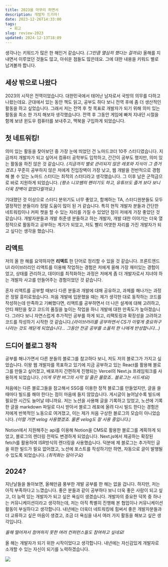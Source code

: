 ```yaml
---
title: 2023을 마무리 하면서
description: 개발자 드가자!
date: 2023-12-26T14:33:00
tags:
  - 회고
slug: review-2023
updated: 2024-12-13T18:09
---
```


생각나는 키워드가 많은 한 해인거 같습니다. *(그만큼 열심히 했다는 걸까요)* 올해를 지내면서 이루었던 것들도 많고, 아쉬운 점들도 많은데요. 그에 대한 내용을 키워드 별로 남겨볼까 합니다.

## 세상 밖으로 나왔다

2023의 시작은 전역이었습니다. 대한민국에서 태어난 남자로서 국방의 의무를 다하고 나왔는데요. 군대에서 있는 동안 책도 읽고, 공부도 하다 보니 전역 후에 좀 더 생산적인 활동을 하고 싶었습니다. 그래서 저는 전역 후 첫 목표로 개발자가 되기 위해 의미 있는 활동을 최소 한 가지 해보자 생각했습니다. 전역 후 그동안 게임에 빠져 지내던 시절을 함께 보낸 윈도우 컴퓨터를 보내주고, 맥북을 구입하게 되었습니다.

## 첫 네트워킹!

의미 있는 활동을 찾아보던 중 가장 눈에 띄었던 건 노마드코더 10주 스터디였습니다. 지금까지 개발자가 되고 싶어서 컴퓨터 공학부도 입학하고, 간간이 공부도 했지만, 의미 있는 활동을 하진 않은 것 같습니다. *(지금까지 별로 관리되지 않은 레포와 지식이 그 증거겠죠.)* 꾸준히 공부하지 않은 저에게 진입장벽이 가장 낮고, 웹 개발을 전반적으로 경험해 볼 수 있는 노마드 스터디는 최적의 스터디라고 생각했습니다. 그 이후 남은 군적금으로 바로 지원하게 되었습니다. *(평소 니꼬쌤의 팬이기도 하고, 유튜브도 즐겨 보다 보니 더욱 장벽이 없었다랄까요.)*

기대했던 것 이상으로 스터디 분위기도 너무 좋았고, 함께하는 TA, 스터디원분들도 모두 열정적인 분들이라 정말 도움이 많이 된 거 같습니다. 특히 현직 개발자 분들과 간단한 네트워킹이나 커피 챗을 할 수 있는 자리를 가질 수 있었던 점이 저에게 가장 좋았던 것 같습니다. 개발자분들과 개발 취준생 분들하고 하는 개발자, 개발 대한 이야기는 더욱 열정적으로 활동하고 공부하는 계기가 되었고, 저도 빨리 어엿한 자리를 가진 개발자가 되고 싶다는 생각을 했습니다.

## 리액트

저의 올 한 해를 요약하자면 **리액트** 한 단어로 정리할 수 있을 것 같습니다. 프론트엔드 UI 라이브러리인 리액트를 이용해 작업하는 경험은 저에게 올해 가장 재미있는 경험이었고, 상태를 관리하고, 데이터를 최적화하는 과정은 저에게 좀 더 개발자로서 지녀야 하는 개발자 사고를 만들어주는 경험이었던 것 같습니다.

혼자 리액트를 공부할 때보다 다른 분들과 개발에 대해 공유하고, 과제를 해나가는 과정은 정말 흥미로웠습니다. 처음 개발에 입문했을 때는 제가 생각한 대로 동작하는 코드를 작성하는데 만족하고 기뻐했다면, 리액트를 공부하면서 더 나은 설계에 대해 고려하고, 안티 패턴을 찾고 코드의 품질을 높이는 작업을 하니 개발에 대한 만족도가 높아졌습니다. 그러다 보니 자연스럽게 추가적인 공부를 하게 되고, 리팩토링과 확장성을 고려하고 코드를 작성하기 시작한 것 같습니다._(라이브러리를 공부하면서 CS가 이렇게 중요하구나라는 것도 깨닫게 되었습니다… 그동안 전공 공부를 소올히 한 나에게 반성합니다…)_

## 드디어 블로그 정착

공부를 해나가면서 다른 분들의 블로그를 참고하다 보니, 저도 저의 블로그가 가지고 싶었습니다. 이왕 웹 개발자를 목표하고 있기에 지금 공부하고 있는 React를 활용해 블로그를 만들고 싶어졌고, 배포까지 간편하게 진행되는 Vercel의 Next.js 프레임워크를 사용하게 되었습니다. *(이게 무한 버그의 시작 일 줄은 몰랐죠.. 블로그는 사드세요)*

처음에는 다른 블로그들을 참고해서 SSG를 이용한 정적 블로그를 만들었지만, 글을 쓸 때마다 빌드를 해야 한다는 점이 마음에 들지 않았습니다. 게시글이 늘어날수록 빌드에 필요한 시간도 늘어날 테니까요. 저는 노션을 사용해 글을 기록하고 있었고, 노션에 기록한 글을 markdown 파일로 다시 받아서 블로그 레포에 올려 다시 빌드 한다는 경험은 저에게 반복적인 노동으로 여겨졌고, 이는 제가 처음 구상한 블로그의 모습이 아니었습니다. *(이럴 거면 velog 사용했겠죠. 물론 velog도 잘 사용 중입니다.)*

Notion에서 지원해주는 api를 이용해 Notion을 CMS로 활용한 블로그를 계획하게 되었고, 블로그의 렌더링 전략도 변경하게 되었습니다. Next.js에서 제공하는 확장된 fetch를 활용하여 ISR방식의 렌더링을 사용했습니다. 덕분에 제 블로그는 추가적인 글을 위한 빌드가 필요 없어졌고, 노션에 포스트를 작성하기만 하면, 자동으로 글이 발행될 수 있도록 되었습니다. *(최적화는 덤이구요)*

## 2024?

지난날들을 돌아보면, 올해만큼 풍부한 개발 공부를 한 해는 없을 겁니다. 하지만, 저는 아직 부족하다고 느꼈습니다. 좋은 분들과 같이 공부하다 보니 더욱 좋은 사람이 되고 싶고, 더 능력 있는 개발자가 되고 싶은 욕심이 생겼습니다. 개발자의 중요한 덕목 중 하나는 커뮤니케이션이라고 생각하는데, 저는 아직 특별히 진행해 본 협업이나 커뮤니케이션 활동이 부실하다고 생각합니다. 내년에는 더욱더 네트워킹에 힘써서 좋은 개발자분들과 더 교류하고 싶은 마음이 생겼고, 조금 더 욕심을 내서 여러 가지 활동을 해보고 싶은 생각입니다.

_올해 떨어져서 참여하지 못한 여러 컨퍼런스들도 참여하고 싶네요!_

올 해는 개발자가 되기 위한 시작이었다고 생각합니다. 내년에는 자신감있게 개발자로 소개할 수 있는 자신이 되기를 노력하겠습니다.

![](https://i.imgur.com/rNCDJck.png)

